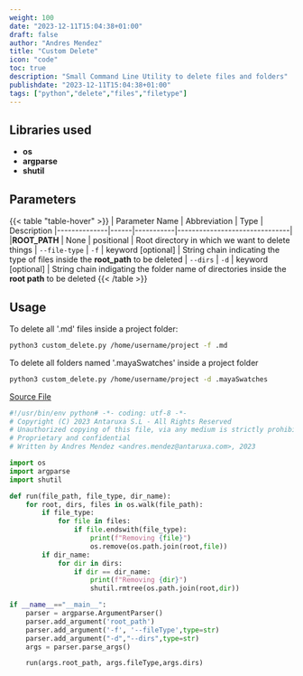 ```yaml
---
weight: 100
date: "2023-12-11T15:04:38+01:00"
draft: false
author: "Andres Mendez"
title: "Custom Delete"
icon: "code"
toc: true
description: "Small Command Line Utility to delete files and folders"
publishdate: "2023-12-11T15:04:38+01:00"
tags: ["python","delete","files","filetype"]
---
```

## Libraries used
    
* **os**
* **argparse**
* **shutil**

## Parameters

{{< table "table-hover" >}}
| Parameter Name | Abbreviation | Type | Description
|--------------|------|-----------|-------------------------------|
|**ROOT_PATH** | None |  positional | Root directory in which we want to delete things
| `--file-type` | `-f` | keyword [optional] | String chain indicating the type of files inside the **root_path** to be deleted
| `--dirs` | `-d` | keyword [optional] | String chain indigating the folder name of directories inside the **root path** to be deleted
{{< /table >}}

## Usage

To delete all '.md' files inside a project folder:

```bash
python3 custom_delete.py /home/username/project -f .md
```

To delete all folders named '.mayaSwatches' inside a project folder

```bash
python3 custom_delete.py /home/username/project -d .mayaSwatches
```

[Source File](https://github.com/Amenrio/my-docs/content/scripts/python/custom_delete.py/) 
```python
#!/usr/bin/env python# -*- coding: utf-8 -*-
# Copyright (C) 2023 Antaruxa S.L - All Rights Reserved
# Unauthorized copying of this file, via any medium is strictly prohibited
# Proprietary and confidential
# Written by Andres Mendez <andres.mendez@antaruxa.com>, 2023

import os
import argparse
import shutil

def run(file_path, file_type, dir_name):
    for root, dirs, files in os.walk(file_path):
        if file_type:
            for file in files:
                if file.endswith(file_type):
                    print(f"Removing {file}")
                    os.remove(os.path.join(root,file))
        if dir_name:
            for dir in dirs:
                if dir == dir_name:
                    print(f"Removing {dir}")
                    shutil.rmtree(os.path.join(root,dir))

if __name__=="__main__":
    parser = argparse.ArgumentParser()
    parser.add_argument('root_path')
    parser.add_argument('-f', '--fileType',type=str)
    parser.add_argument("-d","--dirs",type=str)
    args = parser.parse_args()

    run(args.root_path, args.fileType,args.dirs)
```